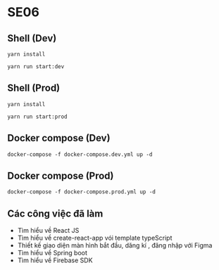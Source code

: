 # SE06

## Shell (Dev)

```shell
yarn install

yarn run start:dev
```

## Shell (Prod)

```shell
yarn install

yarn run start:prod
```

## Docker compose (Dev)

```shell
docker-compose -f docker-compose.dev.yml up -d
```

## Docker compose (Prod)

```shell
docker-compose -f docker-compose.prod.yml up -d
```

## Các công việc đã làm

* Tìm hiểu về React JS
* Tìm hiểu về create-react-app vói template typeScript
* Thiết kế giao diện màn hình bắt đầu, dăng kí , đăng nhập với Figma
* Tìm hiểu về Spring boot
* Tìm hiểu về Firebase SDK


